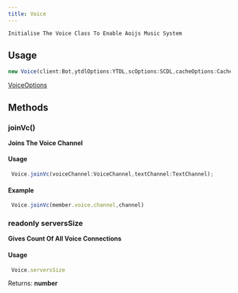 ```yaml
---
title: Voice
---
```


```javascript
Initialise The Voice Class To Enable Aoijs Music System 
```

## Usage

```typescript
new Voice(client:Bot,ytdlOptions:YTDL,scOptions:SCDL,cacheOptions:CacheOptions)
```

[VoiceOptions](../options/voiceOptions.md)

## Methods 

### joinVc() 

**Joins The Voice Channel**

#### Usage 

```typescript
 Voice.joinVc(voiceChannel:VoiceChannel,textChannel:TextChannel); 
```

#### Example

```javascript
 Voice.joinVc(member.voice.channel,channel) 
```

### readonly serversSize

**Gives Count Of All Voice Connections**

#### Usage

```typescript
 Voice.serversSize 
```

Returns: **number**
